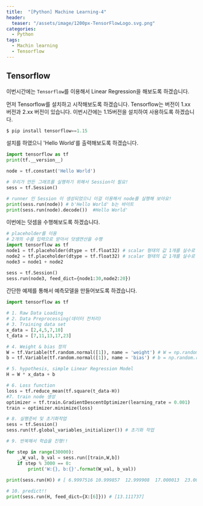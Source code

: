```yaml
---
title:  "[Python] Machine Learning-4"
header:
  teaser: "/assets/image/1200px-TensorFlowLogo.svg.png"
categories: 
  - Python
tags:
  - Machin learning
  - Tensorflow
---
```


## Tensorflow 

이번시간에는 `Tensorflow`를 이용해서 Linear Regression을 해보도록 하겠습니다.

먼저 Tensorflow를 설치하고 시작해보도록 하겠습니다. Tensorflow는 버전이 1.xx 버전과 2.xx 버전이 있습니다. 이번시간에는 1.15버전을 설치하여 사용하도록 하겠습니다.

``` powershell
$ pip install tensorflow==1.15
```

설치를 하였으니 'Hello World'를 출력해보도록 하겠습니다.

```python
import tensorflow as tf
print(tf.__version__)

node = tf.constant('Hello World')

# 우리가 만든 그래프를 실행하기 위해서 Session이 필요!
sess = tf.Session()

# runner 인 Session 이 생성되었으니 이걸 이용해서 node를 실행해 보아요!
print(sess.run(node)) # b'Hello World' b는 바이트
print(sess.run(node).decode())  #Hello World'
```

이번에는 덧셈을 수행해보도록 하겠습니다.

``` python
# placeholder를 이용
# 2개의 수를 입력으로 받아서 덧셈연산을 수행
import tensorflow as tf
node1 = tf.placeholder(dtype = tf.float32) # scalar 형태의 값 1개를 실수로 받아들일 수 있는 Placeholder
node2 = tf.placeholder(dtype = tf.float32) # scalar 형태의 값 1개를 실수로 받아들일 수 있는 Placeholder
node3 = node1 + node2

sess = tf.Session()
sess.run(node3, feed_dict={node1:30,node2:20})
```

간단한 예제를 통해서 예측모델을 만들어보도록 하겠습니다.

``` python
import tensorflow as tf

# 1. Raw Data Loading
# 2. Data Preprocessing(데이터 전처리)
# 3. Training data set
x_data = [2,4,5,7,10]
t_data = [7,11,13,17,23]

# 4. Weight & bias 정의
W = tf.Variable(tf.random.normal([1]), name = 'weight') # W = np.random.rand(1,1)
b = tf.Variable(tf.random.normal([1]), name = 'bias') # b = np.random.rand(1)

# 5. hypothesis, simple Linear Regression Model
H = W * x_data + b

# 6. Loss function
loss = tf.reduce_mean(tf.square(t_data-H))
#7. train node 생성
optimizer = tf.train.GradientDescentOptimizer(learning_rate = 0.001)
train = optimizer.minimize(loss)

# 8. 실행준비 및 초기화작업
sess = tf.Session()
sess.run(tf.global_variables_initializer()) # 초기화 작업

# 9. 반복해서 학습을 진행!!

for step in range(30000):
    _,W_val, b_val = sess.run([train,W,b])
    if step % 3000 == 0:
        print('W:{}, b:{}'.format(W_val, b_val))
        
print(sess.run(H)) # [ 6.9997516 10.999857  12.999908  17.000013  23.000172 ]

# 10. predict!!
print(sess.run(H, feed_dict={X:[6]})) # [13.111737]
```

